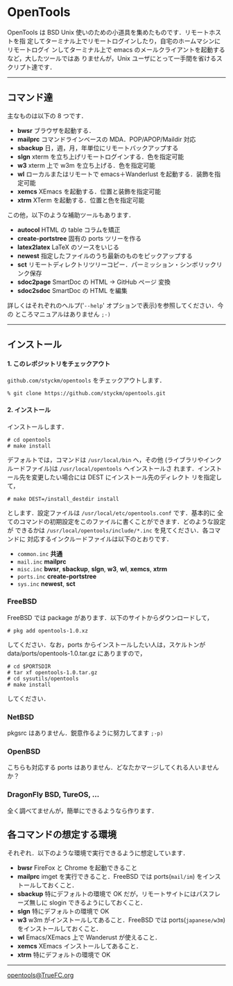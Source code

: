 # OpenTools

OpenTools は BSD Unix 使いのための小道具を集めたものです．リモートホストを指
定してターミナル上でリモートログインしたり，自宅のホームマシンにリモートログイ
ンしてターミナル上で emacs のメールクライアントを起動するなど，大したツールではあ
りませんが，Unix ユーザにとって一手間を省けるスクリプト達です．

---

## コマンド達

主なものは以下の 8 つです．

* **bwsr**	 ブラウザを起動する．
* **mailprc**	 コマンドラインベースの MDA．POP/APOP/Maildir 対応
* **sbackup**	 日，週，月，年単位にリモートバックアップする
* **slgn**	 xterm を立ち上げリモートログインする．色を指定可能
* **w3**	 xterm 上で w3m を立ち上げる．色を指定可能
* **wl**	 ローカルまたはリモートで emacs＋Wanderlust を起動する．装飾を指定可能
* **xemcs**	 XEmacs を起動する．位置と装飾を指定可能
* **xtrm**	 XTerm を起動する．位置と色を指定可能

この他，以下のような補助ツールもあります．

* **autocol**	HTML の table コラムを矯正
* **create-portstree**	固有の ports ツリーを作る
* **latex2latex**	 LaTeX のソースをいじる
* **newest**		 指定したファイルのうち最新のものをピックアップする
* **sct**		 リモートディレクトリツリーコピー．パーミッション・シンボリックリンク保存
* **sdoc2page**		 SmartDoc の HTML → GitHub ページ 変換
* **sdoc2sdoc**		 SmartDoc の HTML を編集

詳しくはそれぞれのヘルプ('`--help`' オプションで表示)を参照してください．今の
ところマニュアルはありません `;-)`

---

## インストール

#### 1. このレポジットリをチェックアウト

`github.com/styckm/opentools` をチェックアウトします．

	% git clone https://github.com/styckm/opentools.git

#### 2. インストール

インストールします．

	# cd opentools
	# make install

デフォルトでは，コマンドは `/usr/local/bin` へ，その他
(ライブラリやインクルードファイル)は `/usr/local/opentools` へインストールさ
れます．インストール先を変更したい場合には DEST にインストール先のディレクト
リを指定して，

	# make DEST=/install_destdir install

とします．設定ファイルは `/usr/local/etc/opentools.conf` です．基本的に
全てのコマンドの初期設定をこのファイルに書くことができます．どのような設定が
できるかは `/usr/local/opentools/include/*.inc` を見てください．各コマンドに
対応するインクルードファイルは以下のとおりです．

* `common.inc`	**共通**	
* `mail.inc`	**mailprc**		
* `misc.inc`	**bwsr**, **sbackup**, **slgn**, **w3**, **wl**, **xemcs**, **xtrm**
* `ports.inc`	**create-portstree**
* `sys.inc`	**newest**, **sct**


### FreeBSD

FreeBSD では package があります．以下のサイトからダウンロードして，

	# pkg add opentools-1.0.xz

してください．なお，ports からインストールしたい人は，スケルトンが
data/ports/opentools-1.0.tar.gz にありますので，

	# cd $PORTSDIR
	# tar xf opentools-1.0.tar.gz
	# cd sysutils/opentools
	# make install

してください．

### NetBSD

pkgsrc はありません．鋭意作るように努力してます `;-p)`

### OpenBSD

こちらも対応する ports はありません．どなたかマージしてくれる人いませんか？

### DragonFly BSD, TureOS, ...

全く調べてませんが，簡単にできるようなら作ります．

## 各コマンドの想定する環境

それぞれ．以下のような環境で実行できるように想定しています．

* **bwsr**
   FireFox と Chrome を起動できること
* **mailprc**
   imget を実行できること．FreeBSD では ports(`mail/im`) をインストールしておくこと．
* **sbackup**
   特にデフォルトの環境で OK だが，リモートサイトにはパスフレーズ無しに
   slogin できるようにしておくこと．
* **slgn**
   特にデフォルトの環境で OK
* **w3**
   w3m がインストールしてあること．FreeBSD では ports(`japanese/w3m`) をインストールしておくこと．
* **wl**
   Emacs/XEmacs 上で Wanderust が使えること．
* **xemcs**
   XEmacs インストールしてあること．
* **xtrm**
   特にデフォルトの環境で OK

---

opentools@TrueFC.org
